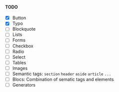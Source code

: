 #### TODO

- [x] Button
- [x] Typo
- [ ] Blockquote
- [ ] Lists
- [ ] Forms
- [ ] Checkbox
- [ ] Radio
- [ ] Select
- [ ] Tables
- [ ] Images
- [ ] Semantic tags: `section` `header` `aside` `article` `...`
- [ ] Blocs: Combination of sematic tags and elements
- [ ] Generators

